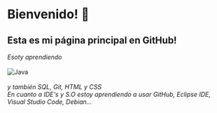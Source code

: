 # Bienvenido! 👋
## Esta es mi página principal en GitHub!
*Esoty aprendiendo*
<br>
<br>
![Java](https://img.shields.io/badge/Java-007396?style=for-the-badge&logo=java&logoColor=white&labelColor=101010)
<br>
<br>
*y también SQL, Git, HTML y CSS*
<br>
*En cuanto a IDE's y S.O estoy aprendiendo a usar GitHub, Eclipse IDE, Visual Studio Code, Debian...*
